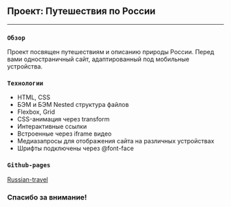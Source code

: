 ## Проект: Путешествия по России
---

### `Обзор`

Проект посвящен путешествиям и описанию природы России.
Перед вами одностраничный сайт, адаптированный под мобильные устройства.

### `Технологии`

* HTML, CSS
* БЭМ и БЭМ Nested структура файлов
* Flexbox, Grid
* CSS-анимация через transform
* Интерактивные ссылки
* Встроенные через iframe видео
* Медиазапросы для отображения сайта на различных устройствах
* Шрифты подключены через @font-face

### `Github-pages`

[Russian-travel](https://bambambarabam.github.io/russian-travel/)

### Спасибо за внимание!
